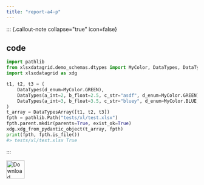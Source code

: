 ```yaml
---
title: "report-a4-p"
---
```


::: {.callout-note collapse="true" icon=false}


## code

```py
import pathlib
from xlsxdatagrid.demo_schemas.dtypes import MyColor, DataTypes, DataTypesArray
import xlsxdatagrid as xdg

t1, t2, t3 = (
    DataTypes(d_enum=MyColor.GREEN),
    DataTypes(a_int=2, b_float=2.5, c_str="asdf", d_enum=MyColor.GREEN),
    DataTypes(a_int=3, b_float=3.5, c_str="bluey", d_enum=MyColor.BLUE, e_bool=False),
)
t_array = DataTypesArray([t1, t2, t3])
fpth = pathlib.Path("tests/xl/test.xlsx")
fpth.parent.mkdir(parents=True, exist_ok=True)
xdg.xdg_from_pydantic_object(t_array, fpth)
print(fpth, fpth.is_file())
#> tests/xl/test.xlsx True
```

:::

<a href="../xl/test.xlsx">
  <img src="../logos/Excel-icon.png" alt="Download Excel" width="48">
</a>